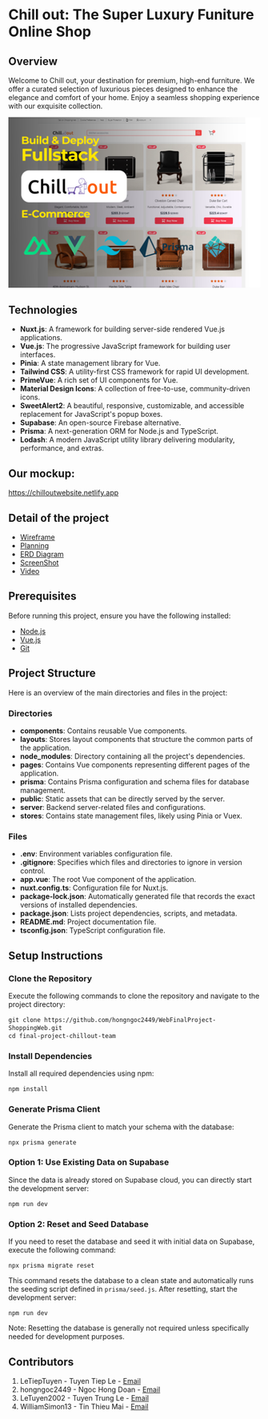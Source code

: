 # Chill out: The Super Luxury Funiture Online Shop

## Overview

Welcome to Chill out, your destination for premium, high-end furniture. We offer a curated selection of luxurious pieces designed to enhance the elegance and comfort of your home. Enjoy a seamless shopping experience with our exquisite collection.

![Chill out](WireFrame/Chillout.png)

## Technologies

- **Nuxt.js**: A framework for building server-side rendered Vue.js applications.
- **Vue.js**: The progressive JavaScript framework for building user interfaces.
- **Pinia**: A state management library for Vue.
- **Tailwind CSS**: A utility-first CSS framework for rapid UI development.
- **PrimeVue**: A rich set of UI components for Vue.
- **Material Design Icons**: A collection of free-to-use, community-driven icons.
- **SweetAlert2**: A beautiful, responsive, customizable, and accessible replacement for JavaScript's popup boxes.
- **Supabase**: An open-source Firebase alternative.
- **Prisma**: A next-generation ORM for Node.js and TypeScript.
- **Lodash**: A modern JavaScript utility library delivering modularity, performance, and extras.

## Our mockup:

https://chilloutwebsite.netlify.app

## Detail of the project

- [Wireframe](./WireFrame/Readme.md)
- [Planning](./Planning/README.md)
- [ERD Diagram](./Database_Description/DATABASE_DESCRIPTION.md)
- [ScreenShot](./Screenshot/README.md)
- [Video](./Video/ReviewVideo.mp4)

## Prerequisites

Before running this project, ensure you have the following installed:

- [Node.js](https://nodejs.org/en/download/)
- [Vue.js](https://vi.vuejs.org/v2/guide/installation)
- [Git](https://git-scm.com/downloads)

## Project Structure

Here is an overview of the main directories and files in the project:

### Directories

- **components**: Contains reusable Vue components.
- **layouts**: Stores layout components that structure the common parts of the application.
- **node_modules**: Directory containing all the project's dependencies.
- **pages**: Contains Vue components representing different pages of the application.
- **prisma**: Contains Prisma configuration and schema files for database management.
- **public**: Static assets that can be directly served by the server.
- **server**: Backend server-related files and configurations.
- **stores**: Contains state management files, likely using Pinia or Vuex.

### Files

- **.env**: Environment variables configuration file.
- **.gitignore**: Specifies which files and directories to ignore in version control.
- **app.vue**: The root Vue component of the application.
- **nuxt.config.ts**: Configuration file for Nuxt.js.
- **package-lock.json**: Automatically generated file that records the exact versions of installed dependencies.
- **package.json**: Lists project dependencies, scripts, and metadata.
- **README.md**: Project documentation file.
- **tsconfig.json**: TypeScript configuration file.

## Setup Instructions

### Clone the Repository

Execute the following commands to clone the repository and navigate to the project directory:

```
git clone https://github.com/hongngoc2449/WebFinalProject-ShoppingWeb.git
cd final-project-chillout-team
```

### Install Dependencies

Install all required dependencies using npm:

```
npm install
```

### Generate Prisma Client

Generate the Prisma client to match your schema with the database:

```
npx prisma generate
```

### Option 1: Use Existing Data on Supabase

Since the data is already stored on Supabase cloud, you can directly start the development server:

```
npm run dev
```

### Option 2: Reset and Seed Database

If you need to reset the database and seed it with initial data on Supabase, execute the following command:

```
npx prisma migrate reset
```

This command resets the database to a clean state and automatically runs the seeding script defined in `prisma/seed.js`. After resetting, start the development server:

```
npm run dev
```

Note: Resetting the database is generally not required unless specifically needed for development purposes.

## Contributors

1. LeTiepTuyen - Tuyen Tiep Le - [Email](mailto:tuyentieple@gmail.com)
2. hongngoc2449 - Ngoc Hong Doan - [Email](mailto:hongngoc2449@gmail.com)
3. LeTuyen2002 - Tuyen Trung Le - [Email](mailto:letrungtuyen2002@gmail.com)
4. WilliamSimon13 - Tin Thieu Mai - [Email](mailto:maithieutin@gmail.com)
